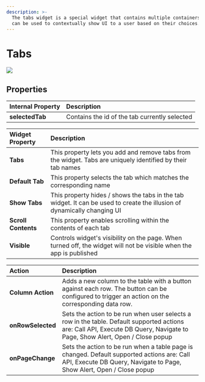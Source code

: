 ```yaml
---
description: >-
  The tabs widget is a special widget that contains multiple containers. Tabs
  can be used to contextually show UI to a user based on their choices.
---
```


# Tabs

![](../.gitbook/assets/tabs.gif)

## Properties

| Internal Property | Description |
| :--- | :--- |
| **selectedTab** | Contains the id of the tab currently selected |

| Widget Property | Description |
| :--- | :--- |
| **Tabs** | This property lets you add and remove tabs from the widget. Tabs are uniquely identified by their tab names  |
| **Default Tab** | This property selects the tab which matches the corresponding name |
| **Show Tabs** | This property hides / shows the tabs in the tab widget. It can be used to create the illusion of dynamically changing UI |
| **Scroll Contents** | This property enables scrolling within the contents of each tab  |
| **Visible** | Controls widget's visibility on the page. When turned off, the widget will not be visible when the app is published |

| Action | Description |
| :--- | :--- |
| **Column Action** | Adds a new column to the table with a button against each row. The button can be configured to trigger an action on the corresponding data row. |
| **onRowSelected** | Sets the action to be run when user selects a row in the table. Default supported actions are: Call API, Execute DB Query, Navigate to Page, Show Alert, Open / Close popup |
| **onPageChange** | Sets the action to be run when a table page is changed. Default supported actions are: Call API, Execute DB Query, Navigate to Page, Show Alert, Open / Close popup |

